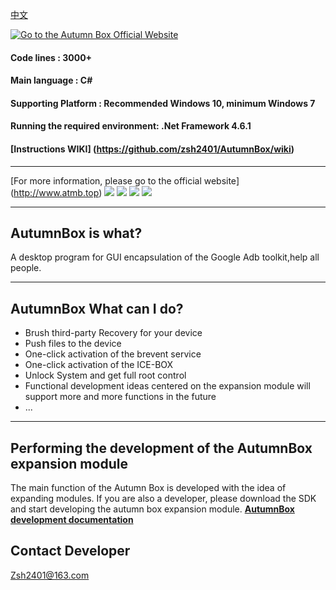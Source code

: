 [中文](README_zh-CN.md)

[![](http://www.atmb.top/images/readmeheader.png "Go to the Autumn Box Official Website")](http://www.atmb.top)
#### Code lines : 3000+
#### Main language : C#
#### Supporting Platform : Recommended Windows 10, minimum Windows 7
#### Running the required environment: .Net Framework 4.6.1
#### [Instructions WIKI] (https://github.com/zsh2401/AutumnBox/wiki)
***
[For more information, please go to the official website] (http://www.atmb.top)
![](https://www.atmb.top/images/demo/show_launch.gif)
![](https://www.atmb.top/images/demo/show5.gif)
![](https://www.atmb.top/images/demo/show3.png)
![](https://www.atmb.top/images/demo/show6.png)
***
## AutumnBox is what?
A desktop program for GUI encapsulation of the Google Adb toolkit,help all people.
***
## AutumnBox What can I do?
* Brush third-party Recovery for your device
* Push files to the device
* One-click activation of the brevent service
* One-click activation of the ICE-BOX
* Unlock System and get full root control
* Functional development ideas centered on the expansion module will support more and more functions in the future
* ...
***
## Performing the development of the AutumnBox expansion module
The main function of the Autumn Box is developed with the idea of ​​expanding modules.
If you are also a developer, please download the SDK and start developing the autumn box expansion module.
[**AutumnBox development documentation**](https://github.com/zsh2401/AutumnBox/wiki/zh_CN_AutumnBox%E5%BC%80%E5%8F%91%E6%96%87%E6%A1%A3)

## Contact Developer
Zsh2401@163.com
